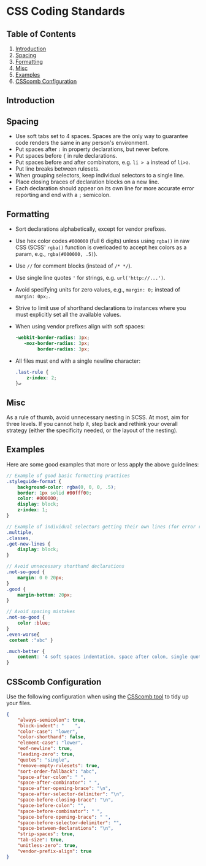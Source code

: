 CSS Coding Standards
====================

## Table of Contents

1. [Introduction](#introduction)
2. [Spacing](#spacing)
3. [Formatting](#formatting)
4. [Misc](#misc)
5. [Examples](#examples)
6. [CSScomb Configuration](#csscomb-configuration)

## Introduction



## Spacing

* Use soft tabs set to 4 spaces. Spaces are the only way to guarantee code renders the same in any person's environment.
* Put spaces after `:` in property declarations, but never before.
* Put spaces before `{` in rule declarations.
* Put spaces before and after combinators, e.g. `li > a` instead of `li>a`.
* Put line breaks between rulesets.
* When grouping selectors, keep individual selectors to a single line.
* Place closing braces of declaration blocks on a new line.
* Each declaration should appear on its own line for more accurate error reporting and end with a `;` semicolon.

## Formatting

* Sort declarations alphabetically, except for vendor prefixes.
* Use hex color codes `#000000` (full 6 digits) unless using `rgba()` in raw CSS (SCSS' `rgba()` function is overloaded to accept hex colors as a param, e.g., `rgba(#000000, .5)`).
* Use `//` for comment blocks (instead of `/* */`).
* Use single line quotes `'` for strings, e.g. `url('http://...')`.
* Avoid specifying units for zero values, e.g., `margin: 0;` instead of `margin: 0px;`.
* Strive to limit use of shorthand declarations to instances where you must explicitly set all the available values.
* When using vendor prefixes align with soft spaces:

  ```scss
  -webkit-border-radius: 3px;
     -moz-border-radius: 3px;
          border-radius: 3px;
  ```

* All files must end with a single newline character:

  ```scss
  .last-rule {
      z-index: 2;
  }↵
  
  ```


## Misc

As a rule of thumb, avoid unnecessary nesting in SCSS. At most, aim for three levels. If you cannot help it, step back and rethink your overall strategy (either the specificity needed, or the layout of the nesting).

## Examples

Here are some good examples that more or less apply the above guidelines:

```scss
// Example of good basic formatting practices
.styleguide-format {
    background-color: rgba(0, 0, 0, .5);
    border: 1px solid #00fff00;
    color: #000000;
    display: block;
    z-index: 1;
}

// Example of individual selectors getting their own lines (for error reporting)
.multiple,
.classes,
.get-new-lines {
    display: block;
}

// Avoid unnecessary shorthand declarations
.not-so-good {
    margin: 0 0 20px;
}
.good {
    margin-bottom: 20px;
}

// Avoid spacing mistakes
.not-so-good {
    color :blue;
}
.even-worse{
 content :"abc" }

.much-better {
    content: '4 soft spaces indentation, space after colon, single quotes, semicolon';
}
```

## CSScomb Configuration

Use the following configuration when using the [CSScomb tool](http://csscomb.com/) to tidy up your files.

```json
{
    "always-semicolon": true,
    "block-indent": "    ",
    "color-case": "lower",
    "color-shorthand": false,
    "element-case": "lower",
    "eof-newline": true,
    "leading-zero": true,
    "quotes": "single",
    "remove-empty-rulesets": true,
    "sort-order-fallback": "abc",
    "space-after-colon": " ",
    "space-after-combinator": " ",
    "space-after-opening-brace": "\n",
    "space-after-selector-delimiter": "\n",
    "space-before-closing-brace": "\n",
    "space-before-colon": "",
    "space-before-combinator": " ",
    "space-before-opening-brace": " ",
    "space-before-selector-delimiter": "",
    "space-between-declarations": "\n",
    "strip-spaces": true,
    "tab-size": true,
    "unitless-zero": true,
    "vendor-prefix-align": true
}
```
